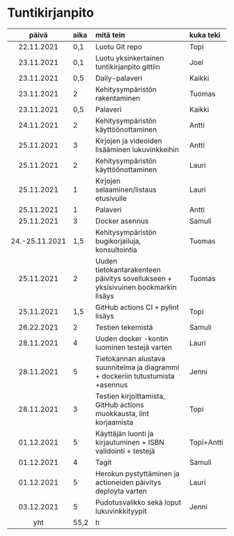# Tuntikirjanpito

|     päivä      | aika   | mitä tein                                                                        | kuka teki |
| :------------: | :----- | :------------------------------------------------------------------------------- | :-------- |
|   22.11.2021   | 0,1    | Luotu Git repo                                                                   | Topi      |
|   23.11.2021   | 0,1    | Luotu yksinkertainen tuntikirjanpito gittiin                                     | Joel      |
|   23.11.2021   | 0,5    | Daily-palaveri                                                                   | Kaikki    |
|   23.11.2021   | 2      | Kehitysympäristön rakentaminen                                                   | Tuomas    |
|   23.11.2021   | 0,5    | Palaveri                                                                         | Kaikki    |
|   24.11.2021   | 2      | Kehitysympäristön käyttöönottaminen                                              | Antti     |
|   25.11.2021   | 3      | Kirjojen ja videoiden lisääminen lukuvinkkeihin                                  | Antti     |
|   25.11.2021   | 2      | Kehitysympäristön käyttöönottaminen                                              | Lauri     |
|   25.11.2021   | 1      | Kirjojen selaaminen/listaus etusivulle                                           | Lauri     |
|   25.11.2021   | 1      | Palaveri                                                                         | Antti     |
|   25.11.2021   | 3      | Docker asennus                                                                   | Samuli    |
| 24.-25.11.2021 | 1,5    | Kehitysympäristön bugikorjailuja, konsultointia                                  | Tuomas    |
|   25.11.2021   | 2      | Uuden tietokantarakenteen päivitys sovellukseen + yksisivuinen bookmarkin lisäys | Tuomas    |
|   25.11.2021   | 1,5    | GitHub actions CI + pylint lisäys                                                | Topi      |
|   26.22.2021   | 2      | Testien tekemistä                                                                | Samuli    |
|   28.11.2021   | 4      | Uuden docker -kontin luominen testejä varten                                     | Lauri     |
|   28.11.2021   | 5      | Tietokannan alustava suunnitelma ja diagrammi  + dockeriin tutustumista +asennus | Jenni     |
|   28.11.2021   | 3      | Testien kirjoittamista, GitHub actions muokkausta, lint korjaamista              | Topi      |
|   01.12.2021   | 5      | Käyttäjän luonti ja kirjautuminen + ISBN validointi + testejä                    | Topi+Antti|
|   01.12.2021   | 4      | Tagit                                                                            | Samuli    |
|   01.12.2021   | 5      | Herokun pystyttäminen ja actioneiden päivitys deployta varten                    | Lauri     |
|   03.12.2021   | 5      | Pudotusvalikko sekä loput lukuvinkkityypit                                       | Jenni     |
|      yht       | 55,2   | h                                                                                |           |
